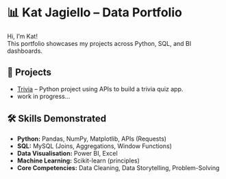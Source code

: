 # 📊 Kat Jagiello – Data Portfolio

Hi, I’m Kat!  
This portfolio showcases my projects across Python, SQL, and BI dashboards.  

## 🚀 Projects

- [Trivia](https://github.com/KatJagiello/KatJagiello/tree/main/3_Python/APIs_Trivia) – Python project using APIs to build a trivia quiz app. 
- work in progress...


## 🛠️ Skills Demonstrated
*   **Python:** Pandas, NumPy, Matplotlib, APIs (Requests)
*   **SQL:** MySQL (Joins, Aggregations, Window Functions)
*   **Data Visualisation:** Power BI, Excel
*   **Machine Learning:** Scikit-learn (principles)
*   **Core Competencies:** Data Cleaning, Data Storytelling, Problem-Solving